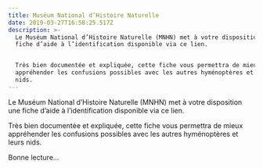 ```yaml
---
title: Muséum National d’Histoire Naturelle
date: 2019-03-27T16:58:25.517Z
description: >-
  Le Muséum National d’Histoire Naturelle (MNHN) met à votre disposition une
  fiche d’aide à l’identification disponible via ce lien.


  Très bien documentée et expliquée, cette fiche vous permettra de mieux
  appréhender les confusions possibles avec les autres hyménoptères et leurs
  nids.
---
```

Le Muséum National d’Histoire Naturelle (MNHN) met à votre disposition une fiche d’aide à l’identification disponible via ce lien.

Très bien documentée et expliquée, cette fiche vous permettra de mieux appréhender les confusions possibles avec les autres hyménoptères et leurs nids.

Bonne lecture...
